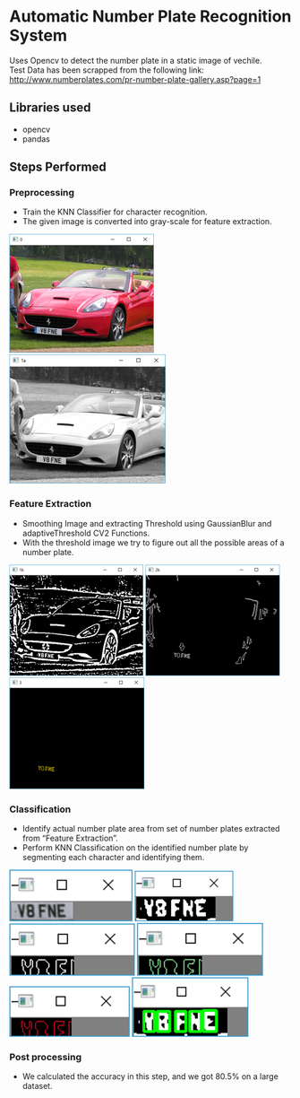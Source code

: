 # Automatic Number Plate Recognition System

Uses Opencv to detect the number plate in a static image of vechile.<br/>
Test Data has been scrapped from the following link: http://www.numberplates.com/pr-number-plate-gallery.asp?page=1


## Libraries used
* opencv<br/>
* pandas<br/>

## Steps Performed

### Preprocessing
* Train the KNN Classifier for character recognition.
* The given image is converted into gray-scale for feature extraction.

![Alt text](https://github.com/saitejaprasadam/Automatic-Number-Plate-Recognition-System/blob/master/Step%20in%20Images/PreProcessing%201.png?raw=true) ![Alt text](https://github.com/saitejaprasadam/Automatic-Number-Plate-Recognition-System/blob/master/Step%20in%20Images/Pre%20Processing%202.png?raw=true)

### Feature Extraction
* Smoothing Image and extracting Threshold using GaussianBlur and adaptiveThreshold CV2 Functions.
* With the threshold image we try to figure out all the possible areas of a number plate.

![Alt text](https://github.com/saitejaprasadam/Automatic-Number-Plate-Recognition-System/blob/master/Step%20in%20Images/Feature%20Extraction%201.png?raw=true) ![Alt text](https://github.com/saitejaprasadam/Automatic-Number-Plate-Recognition-System/blob/master/Step%20in%20Images/Feature%20Extraction%202.png?raw=true) ![Alt text](https://github.com/saitejaprasadam/Automatic-Number-Plate-Recognition-System/blob/master/Step%20in%20Images/Feature%20Extraction%203.png?raw=true)

### Classification
* Identify actual number plate area from set of number plates extracted from “Feature Extraction”.
* Perform KNN Classification on the identified number plate by segmenting each character and identifying them.

![Alt text](https://github.com/saitejaprasadam/Automatic-Number-Plate-Recognition-System/blob/master/Step%20in%20Images/Classification%201.png?raw=true) ![Alt text](https://github.com/saitejaprasadam/Automatic-Number-Plate-Recognition-System/blob/master/Step%20in%20Images/Classification%202.png?raw=true) ![Alt text](https://github.com/saitejaprasadam/Automatic-Number-Plate-Recognition-System/blob/master/Step%20in%20Images/Classification%203.png?raw=true) ![Alt text](https://github.com/saitejaprasadam/Automatic-Number-Plate-Recognition-System/blob/master/Step%20in%20Images/Classification%204.png?raw=true) ![Alt text](https://github.com/saitejaprasadam/Automatic-Number-Plate-Recognition-System/blob/master/Step%20in%20Images/Classification%205.png?raw=true) ![Alt text](https://github.com/saitejaprasadam/Automatic-Number-Plate-Recognition-System/blob/master/Step%20in%20Images/Classification%206.png?raw=true)

### Post processing
* We calculated the accuracy in this step, and we got 80.5% on a large dataset.
